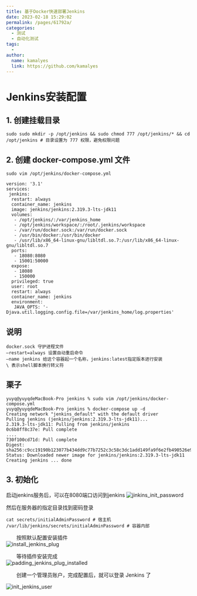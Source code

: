 ```yaml
---
title: 基于Docker快速部署Jenkins
date: 2023-02-18 15:29:02
permalink: /pages/61792a/
categories:
  - 测试
  - 自动化测试
tags:
  - 
author: 
  name: kamalyes
  link: https://github.com/kamalyes
---
```



# Jenkins安装配置

**1. 创建挂载目录**
------
```
sudo sudo mkdir -p /opt/jenkins && sudo chmod 777 /opt/jenkins/* && cd /opt/jenkins # 目录设置为 777 权限，避免权限问题
```
**2. 创建 docker-compose.yml 文件**
------
`sudo vim /opt/jenkins/docker-compose.yml`
```
version: '3.1'
services:
 jenkins:
  restart: always
  container_name: jenkins
  image: jenkins/jenkins:2.319.3-lts-jdk11
  volumes:
   - /opt/jenkins/:/var/jenkins_home
   - /opt/jenkins/workspace/:/root/.jenkins/workspace
   - /var/run/docker.sock:/var/run/docker.sock
   - /usr/bin/docker:/usr/bin/docker
   - /usr/lib/x86_64-linux-gnu/libltdl.so.7:/usr/lib/x86_64-linux-gnu/libltdl.so.7
  ports:
   - 18080:8080
   - 15001:50000
  expose:
   - 18080
   - 150000
  privileged: true
  user: root
  restart: always
  container_name: jenkins
  environment:
   JAVA_OPTS: '-Djava.util.logging.config.file=/var/jenkins_home/log.properties'
```
**说明**
-----
```
docker.sock 守护进程文件
–restart=always 设置自动重启命令
–name jenkins 给这个容器起一个名称，jenkins:latest指定版本进行安装
\ 表示shell脚本换行转义符
```
**栗子**
-----
```
yuyq@yuyqdeMacBook-Pro jenkins % sudo vim /opt/jenkins/docker-compose.yml
yuyq@yuyqdeMacBook-Pro jenkins % docker-compose up -d                    
Creating network "jenkins_default" with the default driver
Pulling jenkins (jenkins/jenkins:2.319.3-lts-jdk11)...
2.319.3-lts-jdk11: Pulling from jenkins/jenkins
0c6b8ff8c37e: Pull complete
....
730f100cd71d: Pull complete
Digest: sha256:c9cc19190b123077b434dd9c77b7252c3c58c3dc1add149fa9f6e2fb490526e9
Status: Downloaded newer image for jenkins/jenkins:2.319.3-lts-jdk11
Creating jenkins ... done
```

**3. 初始化**
------

启动jenkins服务后，可以在8080端口访问到jenkins
![jinkins_init_password](https://cdn.jsdelivr.net/gh/kamalyes/image-bed@master/col//jenkins/jinkins_init_password.png)

然后在服务器的指定目录找到密码登录
```
cat secrets/initialAdminPassword # 宿主机
/var/lib/jenkins/secrets/initialAdminPassword # 容器内部
```

　　按照默认配置安装插件  
![install_jenkins_plug](https://cdn.jsdelivr.net/gh/kamalyes/image-bed@master/col//jenkins/install_jenkins_plug.png)

　　等待插件安装完成  
![padding_jenkins_plug_installed](https://cdn.jsdelivr.net/gh/kamalyes/image-bed@master/col//jenkins/padding_jenkins_plug_installed.png)

　　创建一个管理员账户，完成配置后，就可以登录 Jenkins 了

![init_jenkins_user](https://cdn.jsdelivr.net/gh/kamalyes/image-bed@master/col//jenkins/init_jenkins_user.png)
